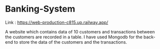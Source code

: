 # Banking-System
Link : https://web-production-c815.up.railway.app/

A website which contains data of 10 customers and transactions between the customers are recorded in a table. I have used Mongodb for the back-end to store the data of the customers and the transactions.
